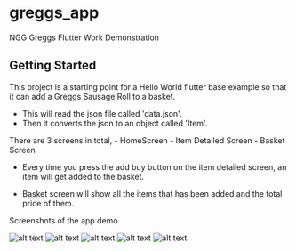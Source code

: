 # greggs_app

NGG Greggs
Flutter Work Demonstration

## Getting Started

This project is a starting point for a Hello World flutter base example so
that it can add a Greggs Sausage Roll to a basket. 

- This will read the json file called 'data.json'.
- Then it converts the json to an object called 'Item'.

There are 3 screens in total,
    - HomeScreen
    - Item Detailed Screen 
    - Basket Screen 

- Every time you press the add buy button on the item detailed screen, an item will get added to the basket. 

- Basket screen will show all the items that has been added and the total price of them.


Screenshots of the app demo 

![alt text](screenshots/Screenshot_20220630-234030.jpg)
![alt text](screenshots/Screenshot_20220630-234035.jpg)
![alt text](screenshots/Screenshot_20220630-234039.jpg)
![alt text](screenshots/Screenshot_20220630-234052.jpg)
![alt text](screenshots/Screenshot_20220630-234055.jpg)

